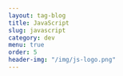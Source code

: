 ```yaml
---
layout: tag-blog
title: JavaScript
slug: javascript
category: dev
menu: true
order: 5
header-img: "/img/js-logo.png"
---
```


